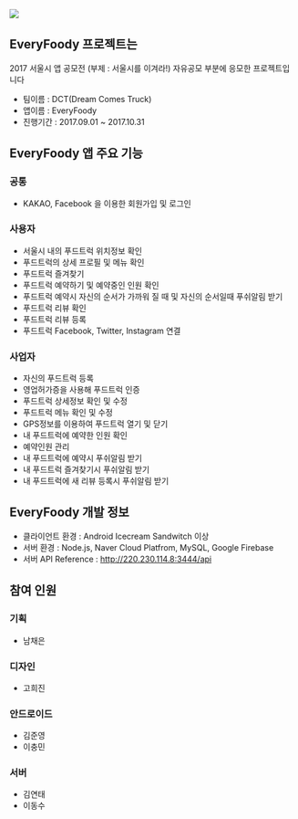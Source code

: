 ![](https://s3.ap-northeast-2.amazonaws.com/everyfoody/everyfoody.png)

## EveryFoody 프로젝트는

2017 서울시 앱 공모전 (부제 : 서울시를 이겨라!) 자유공모 부분에 응모한 프로젝트입니다

* 팀이름 : DCT(Dream Comes Truck)
* 앱이름 : EveryFoody
* 진행기간 : 2017.09.01 ~ 2017.10.31



## EveryFoody 앱 주요 기능

### 공통

* KAKAO, Facebook 을 이용한 회원가입 및 로그인

###  사용자

* 서울시 내의 푸드트럭 위치정보 확인
* 푸드트럭의 상세 프로필 및 메뉴 확인
* 푸드트럭 즐겨찾기
* 푸드트럭 예약하기 및 예약중인 인원 확인
* 푸드트럭 예약시 자신의 순서가 가까워 질 때 및 자신의 순서일때 푸쉬알림 받기
* 푸드트럭 리뷰 확인
* 푸드트럭 리뷰 등록
* 푸드트럭 Facebook, Twitter, Instagram 연결



### 사업자

* 자신의 푸드트럭 등록 
* 영업허가증을 사용해 푸드트럭 인증
* 푸드트럭 상세정보 확인 및 수정
* 푸드트럭 메뉴 확인 및 수정
* GPS정보를 이용하여 푸드트럭 열기 및 닫기
* 내 푸드트럭에 예약한 인원 확인
* 예약인원 관리
* 내 푸드트럭에 예약시 푸쉬알림 받기 
* 내 푸드트럭 즐겨찾기시 푸쉬알림 받기
* 내 푸드트럭에 새 리뷰 등록시 푸쉬알림 받기



## EveryFoody 개발 정보

* 클라이언트 환경 : Android Icecream Sandwitch 이상
* 서버 환경 : Node.js, Naver Cloud Platfrom, MySQL, Google Firebase
* 서버 API Reference : http://220.230.114.8:3444/api



## 참여 인원 

### 기획

* 남채은

### 디자인

* 고희진

### 안드로이드 

* 김준영
* 이충민

### 서버

* 김연태
* 이동수





